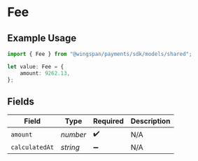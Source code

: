 # Fee

## Example Usage

```typescript
import { Fee } from "@wingspan/payments/sdk/models/shared";

let value: Fee = {
    amount: 9262.13,
};
```

## Fields

| Field              | Type               | Required           | Description        |
| ------------------ | ------------------ | ------------------ | ------------------ |
| `amount`           | *number*           | :heavy_check_mark: | N/A                |
| `calculatedAt`     | *string*           | :heavy_minus_sign: | N/A                |